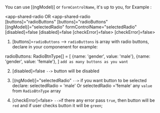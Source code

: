 You can use [(ngModel)] or `formControlName`, it's up to you, for Example :

<app-shared-radio OR <app-shared-radio  
 [buttons]="radioButtons" [buttons]="radioButtons"  
 [(ngModel)]="selectedRadio" formControlName="selectedRadio"
[disabled]=false [disabled]=false
[checkError]=false> [checkError]=false>
</app-shared-radio> </app-shared-radio>

1. [buttons]=`radioButtons` --> `radioButtons` is array with radio buttons, declare in your componenent for example:

radioButtons: RadioBtnType[] = [
{name: 'gender', value: 'male'},
{name: 'gender', value: 'female'},
] `add as many buttons as you want`

2. [disabled]=false `-->` button will be disabled

3. [(ngModel)]="selectedRadio" `-->` if you want button to be selected declare:
   selectedRadio = 'male' Or selectedRadio ='female' any `value` from `RadioBtnType` array

4. [checkError]=false> `-->`if there any error pass `true`, then button will be `red` and if user checks button it will be `green`;
